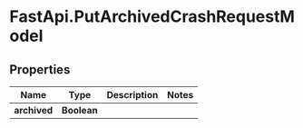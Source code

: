 # FastApi.PutArchivedCrashRequestModel

## Properties

Name | Type | Description | Notes
------------ | ------------- | ------------- | -------------
**archived** | **Boolean** |  | 


